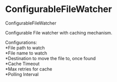 # ConfigurableFileWatcher
ConfigurableFileWatcher

Configurable File watcher with caching mechanism.

Configurations:<br/>
  *File path to watch<br/>
  *File name to watch<br/>
  *Destination to move the file to, once found<br/>
  *Cache Timeout<br/>
  *Max retries for cache<br/>
  *Polling Interval<br/>

